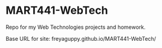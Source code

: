 # MART441-WebTech
Repo for my Web Technologies projects and homework.

Base URL for site:
freyaguppy.github.io/MART441-WebTech/
